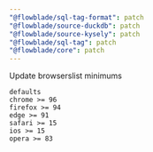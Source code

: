 ```yaml
---
"@flowblade/sql-tag-format": patch
"@flowblade/source-duckdb": patch
"@flowblade/source-kysely": patch
"@flowblade/sql-tag": patch
"@flowblade/core": patch
---
```


Update browserslist minimums

```
defaults
chrome >= 96
firefox >= 94
edge >= 91
safari >= 15
ios >= 15
opera >= 83
```
